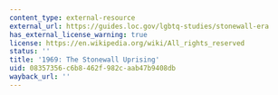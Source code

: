 ```yaml
---
content_type: external-resource
external_url: https://guides.loc.gov/lgbtq-studies/stonewall-era
has_external_license_warning: true
license: https://en.wikipedia.org/wiki/All_rights_reserved
status: ''
title: '1969: The Stonewall Uprising'
uid: 08357356-c6b8-462f-982c-aab47b9408db
wayback_url: ''
---
```

